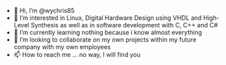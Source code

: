 - 👋 Hi, I’m @wychris85
- 👀 I’m interested in Linux, Digital Hardware Design using VHDL and High-Level Synthesis as well as in software development with C, C++ and C#
- 🌱 I’m currently learning nothing because i know almost everything
- 💞️ I’m looking to collaborate on my own projects within my future company with my own employees
- 📫 How to reach me ... no way, I will find you

<!---
wychris85/wychris85 is a ✨ special ✨ repository because its `README.md` (this file) appears on your GitHub profile.
You can click the Preview link to take a look at your changes.
--->
